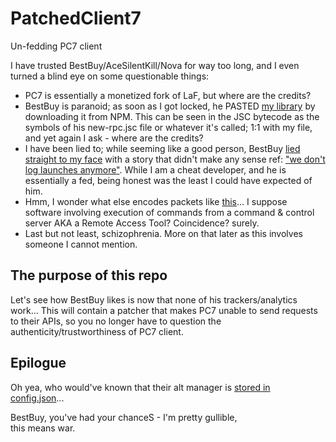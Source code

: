 # PatchedClient7

Un-fedding PC7 client

I have trusted BestBuy/AceSilentKill/Nova for way too long, and I even turned a blind eye on some questionable things:

-   PC7 is essentially a monetized fork of LaF, but where are the credits?
-   BestBuy is paranoid; as soon as I got locked, he PASTED [my library](https://npmjs.com/package/discord-rpc-revamp) by downloading it from NPM. This can be seen in the JSC bytecode as the symbols of his new-rpc.jsc file or whatever it's called; 1:1 with my file, and yet again I ask - where are the credits?
-   I have been lied to; while seeming like a good person, BestBuy [lied straight to my face](https://imgur.com/a/AVL9WYR) with a story that didn't make any sense ref: ["we don't log launches anymore"](https://imgur.com/a/LZ6ch9i). While I am a cheat developer, and he is essentially a fed, being honest was the least I could have expected of him.
-   Hmm, I wonder what else encodes packets like [this](https://imgur.com/a/diKB6E9)... I suppose software involving execution of commands from a command & control server AKA a Remote Access Tool? Coincidence? surely.
-   Last but not least, schizophrenia. More on that later as this involves someone I cannot mention.

## The purpose of this repo

Let's see how BestBuy likes is now that none of his trackers/analytics work... This will contain a patcher that makes PC7 unable to send requests to their APIs, so you no longer have to question the authenticity/trustworthiness of PC7 client.

## Epilogue

Oh yea, who would've known that their alt manager is [stored in config.json](https://imgur.com/a/X5PuwFI)...

BestBuy, you've had your chanceS - I'm pretty gullible,  
this means war.
